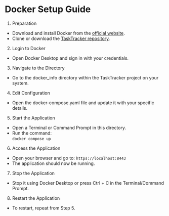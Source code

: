 # Docker Setup Guide
1. Preparation
- Download and install Docker from the [official website](https://www.docker.com).
- Clone or download the [TaskTracker repository](https://github.com/MrKumaran/TaskTracker).
2. Login to Docker
- Open Docker Desktop and sign in with your credentials.
3. Navigate to the Directory
- Go to the docker_info directory within the TaskTracker project on your system.
4. Edit Configuration
- Open the docker-compose.yaml file and update it with your specific details.
5. Start the Application
- Open a Terminal or Command Prompt in this directory.
- Run the command:  
 `docker compose up`
6. Access the Application
- Open your browser and go to: `https://localhost:8443`
- The application should now be running.
7. Stop the Application
- Stop it using Docker Desktop or press Ctrl + C in the Terminal/Command Prompt.
8. Restart the Application
- To restart, repeat from Step 5.
